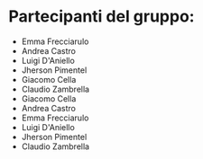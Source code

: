 # Partecipanti del gruppo:
- Emma Frecciarulo
- Andrea Castro
- Luigi D'Aniello
- Jherson Pimentel
- Giacomo Cella
- Claudio Zambrella
- Giacomo Cella 
- Andrea Castro
- Emma Frecciarulo
- Luigi D'Aniello
- Jherson Pimentel
- Claudio Zambrella
